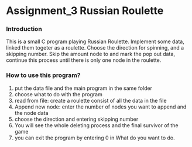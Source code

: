 # Assignment_3 Russian Roulette

### Introduction ###

This is a small C program playing Russian Roulette. Implement some data, linked them togeter as a roulette. Choose the direction for spinning, and a skipping number. Skip the amount node to and mark the pop out data, continue this process until there is only one node in the roulette.

### How to use this program? ###

1. put the data file and the main program in the same folder
2. choose what to do with the program
3. read from file: create a roulette consist of all the data in the file
4. Append new node: enter the number of nodes you want to append and the node data
5. choose the direction and entering skipping number
6. You will see the whole deleting process and the final survivor of the game
7. you can exit the program by entering 0  in What do you want to do.
